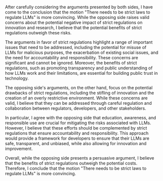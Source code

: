 After carefully considering the arguments presented by both sides, I have come to the conclusion that the motion "There needs to be strict laws to regulate LLMs" is more convincing. While the opposing side raises valid concerns about the potential negative impact of strict regulations on innovation and research, I believe that the potential benefits of strict regulations outweigh these risks.

The arguments in favor of strict regulations highlight a range of important issues that need to be addressed, including the potential for misuse of LLMs for malicious purposes, the exacerbation of existing social issues, and the need for accountability and responsibility. These concerns are significant and cannot be ignored. Moreover, the benefits of strict regulations, such as promoting transparency and public understanding of how LLMs work and their limitations, are essential for building public trust in technology.

The opposing side's arguments, on the other hand, focus on the potential drawbacks of strict regulations, including the stifling of innovation and the creation of an overly restrictive environment. While these concerns are valid, I believe that they can be addressed through careful regulation and collaboration between regulators, developers, and other stakeholders.

In particular, I agree with the opposing side that education, awareness, and responsible use are crucial for mitigating the risks associated with LLMs. However, I believe that these efforts should be complemented by strict regulations that ensure accountability and responsibility. This approach would provide a framework for developers to ensure that their LLMs are safe, transparent, and unbiased, while also allowing for innovation and improvement.

Overall, while the opposing side presents a persuasive argument, I believe that the benefits of strict regulations outweigh the potential costs. Therefore, I conclude that the motion "There needs to be strict laws to regulate LLMs" is more convincing.